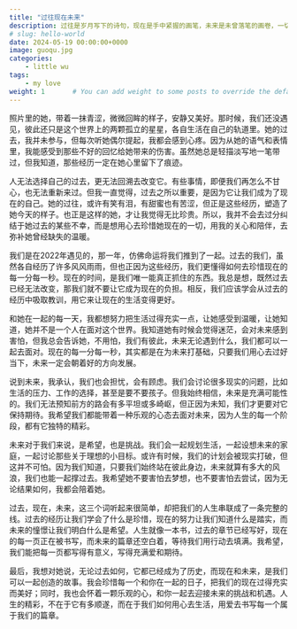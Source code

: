 ```yaml
---
title: "过往现在未来"
description: 过往是岁月写下的诗句，现在是手中紧握的画笔，未来是未曾落笔的画卷，一切连成生命最动人的篇章。
# slug: hello-world
date: 2024-05-19 00:00:00+0000
image: guoqu.jpg
categories:
    - little wu
tags:
    - my love
weight: 1       # You can add weight to some posts to override the default sorting (date descending)
---
```




照片里的她，带着一抹青涩，微微回眸的样子，安静又美好。那时候，我们还没遇见，彼此还只是这个世界上的两颗孤立的星星，各自生活在自己的轨道里。她的过去，我并未参与，但每次听她偶尔提起，我都会感到心疼。因为从她的语气和表情里，我能感受到那些不好的回忆给她带来的伤害。虽然她总是轻描淡写地一笔带过，但我知道，那些经历一定在她心里留下了痕迹。

人无法选择自己的过去，更无法回溯去改变它。有些事情，即便我们再怎么不甘心，也无法重新来过。但我一直觉得，过去之所以重要，是因为它让我们成为了现在的自己。她的过往，或许有笑有泪，有甜蜜也有苦涩，但正是这些经历，塑造了她今天的样子。也正是这样的她，才让我觉得无比珍贵。所以，我并不会去过分纠结于她过去的某些不幸，而是想用心去珍惜她现在的一切，用我的关心和陪伴，去弥补她曾经缺失的温暖。

我们是在2022年遇见的，那一年，仿佛命运将我们推到了一起。过去的我们，虽然各自经历了许多风风雨雨，但也正因为这些经历，我们更懂得如何去珍惜现在的每一分每一秒。现在的时间，是我们唯一能真正抓住的东西。我总是想，既然过去已经无法改变，那我们就不要让它成为现在的负担。相反，我们应该学会从过去的经历中吸取教训，用它来让现在的生活变得更好。

和她在一起的每一天，我都想努力把生活过得充实一点，让她感受到温暖，让她知道，她并不是一个人在面对这个世界。我知道她有时候会觉得迷茫，会对未来感到害怕，但我总会告诉她，不用怕，我们有彼此，未来无论遇到什么，我们都可以一起去面对。现在的每一分每一秒，其实都是在为未来打基础，只要我们用心去过好当下，未来一定会朝着好的方向发展。

说到未来，我承认，我们也会担忧，会有顾虑。我们会讨论很多现实的问题，比如生活的压力、工作的选择，甚至是要不要孩子。但我始终相信，未来是充满可能性的。我们无法预知前方的路会有多平坦或多崎岖，但正因为未知，我们才更要对它保持期待。我希望我们都能带着一种乐观的心态去面对未来，因为人生的每一个阶段，都有它独特的精彩。

未来对于我们来说，是希望，也是挑战。我们会一起规划生活，一起设想未来的家庭，一起讨论那些关于理想的小目标。或许有时候，我们的计划会被现实打破，但这并不可怕。因为我们知道，只要我们始终站在彼此身边，未来就算有多大的风浪，我们也能一起撑过去。我希望她不要害怕去梦想，也不要害怕去尝试，因为无论结果如何，我都会陪着她。

过去，现在，未来，这三个词听起来很简单，却把我们的人生串联成了一条完整的线。过去的经历让我们学会了什么是珍惜，现在的努力让我们知道什么是踏实，而未来的憧憬让我们明白什么是希望。人生就像一本书，过去的章节已经写好，现在的每一页正在被书写，而未来的篇章还空白着，等待我们用行动去填满。我希望，我们能把每一页都写得有意义，写得充满爱和期待。

最后，我想对她说，无论过去如何，它都已经成为了历史，而现在和未来，是我们可以一起创造的故事。我会珍惜每一个和你在一起的日子，把我们的现在过得充实而美好；同时，我也会怀着一颗乐观的心，和你一起去迎接未来的挑战和机遇。人生的精彩，不在于它有多顺遂，而在于我们如何用心去生活，用爱去书写每一个属于我们的篇章。